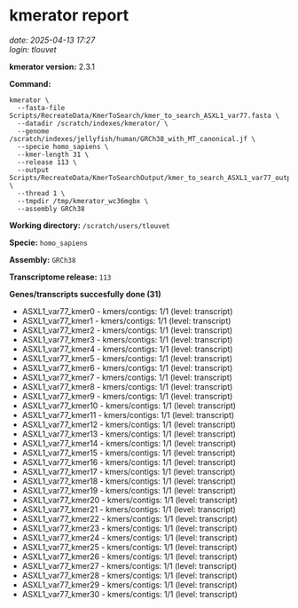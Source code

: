 # kmerator report
*date: 2025-04-13 17:27*  
*login: tlouvet*

**kmerator version:** 2.3.1

**Command:**

```
kmerator \
  --fasta-file Scripts/RecreateData/KmerToSearch/kmer_to_search_ASXL1_var77.fasta \
  --datadir /scratch/indexes/kmerator/ \
  --genome /scratch/indexes/jellyfish/human/GRCh38_with_MT_canonical.jf \
  --specie homo_sapiens \
  --kmer-length 31 \
  --release 113 \
  --output Scripts/RecreateData/KmerToSearchOutput/kmer_to_search_ASXL1_var77_output \
  --thread 1 \
  --tmpdir /tmp/kmerator_wc36mgbx \
  --assembly GRCh38
```

**Working directory:** `/scratch/users/tlouvet`

**Specie:** `homo_sapiens`

**Assembly:** `GRCh38`

**Transcriptome release:** `113`

**Genes/transcripts succesfully done (31)**

- ASXL1_var77_kmer0 - kmers/contigs: 1/1 (level: transcript)
- ASXL1_var77_kmer1 - kmers/contigs: 1/1 (level: transcript)
- ASXL1_var77_kmer2 - kmers/contigs: 1/1 (level: transcript)
- ASXL1_var77_kmer3 - kmers/contigs: 1/1 (level: transcript)
- ASXL1_var77_kmer4 - kmers/contigs: 1/1 (level: transcript)
- ASXL1_var77_kmer5 - kmers/contigs: 1/1 (level: transcript)
- ASXL1_var77_kmer6 - kmers/contigs: 1/1 (level: transcript)
- ASXL1_var77_kmer7 - kmers/contigs: 1/1 (level: transcript)
- ASXL1_var77_kmer8 - kmers/contigs: 1/1 (level: transcript)
- ASXL1_var77_kmer9 - kmers/contigs: 1/1 (level: transcript)
- ASXL1_var77_kmer10 - kmers/contigs: 1/1 (level: transcript)
- ASXL1_var77_kmer11 - kmers/contigs: 1/1 (level: transcript)
- ASXL1_var77_kmer12 - kmers/contigs: 1/1 (level: transcript)
- ASXL1_var77_kmer13 - kmers/contigs: 1/1 (level: transcript)
- ASXL1_var77_kmer14 - kmers/contigs: 1/1 (level: transcript)
- ASXL1_var77_kmer15 - kmers/contigs: 1/1 (level: transcript)
- ASXL1_var77_kmer16 - kmers/contigs: 1/1 (level: transcript)
- ASXL1_var77_kmer17 - kmers/contigs: 1/1 (level: transcript)
- ASXL1_var77_kmer18 - kmers/contigs: 1/1 (level: transcript)
- ASXL1_var77_kmer19 - kmers/contigs: 1/1 (level: transcript)
- ASXL1_var77_kmer20 - kmers/contigs: 1/1 (level: transcript)
- ASXL1_var77_kmer21 - kmers/contigs: 1/1 (level: transcript)
- ASXL1_var77_kmer22 - kmers/contigs: 1/1 (level: transcript)
- ASXL1_var77_kmer23 - kmers/contigs: 1/1 (level: transcript)
- ASXL1_var77_kmer24 - kmers/contigs: 1/1 (level: transcript)
- ASXL1_var77_kmer25 - kmers/contigs: 1/1 (level: transcript)
- ASXL1_var77_kmer26 - kmers/contigs: 1/1 (level: transcript)
- ASXL1_var77_kmer27 - kmers/contigs: 1/1 (level: transcript)
- ASXL1_var77_kmer28 - kmers/contigs: 1/1 (level: transcript)
- ASXL1_var77_kmer29 - kmers/contigs: 1/1 (level: transcript)
- ASXL1_var77_kmer30 - kmers/contigs: 1/1 (level: transcript)
